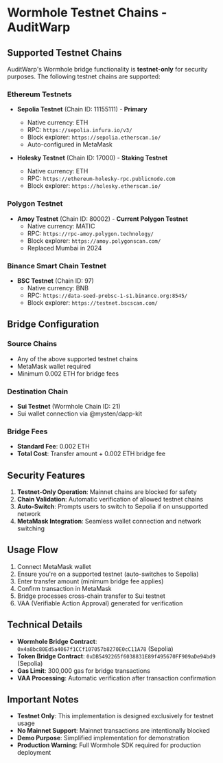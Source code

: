 # Wormhole Testnet Chains - AuditWarp

## Supported Testnet Chains

AuditWarp's Wormhole bridge functionality is **testnet-only** for security purposes. The following testnet chains are supported:

### Ethereum Testnets
- **Sepolia Testnet** (Chain ID: 11155111) - **Primary**
  - Native currency: ETH
  - RPC: `https://sepolia.infura.io/v3/`
  - Block explorer: `https://sepolia.etherscan.io/`
  - Auto-configured in MetaMask

- **Holesky Testnet** (Chain ID: 17000) - **Staking Testnet**
  - Native currency: ETH
  - RPC: `https://ethereum-holesky-rpc.publicnode.com`
  - Block explorer: `https://holesky.etherscan.io/`

### Polygon Testnet
- **Amoy Testnet** (Chain ID: 80002) - **Current Polygon Testnet**
  - Native currency: MATIC
  - RPC: `https://rpc-amoy.polygon.technology/`
  - Block explorer: `https://amoy.polygonscan.com/`
  - Replaced Mumbai in 2024

### Binance Smart Chain Testnet
- **BSC Testnet** (Chain ID: 97)
  - Native currency: BNB
  - RPC: `https://data-seed-prebsc-1-s1.binance.org:8545/`
  - Block explorer: `https://testnet.bscscan.com/`

## Bridge Configuration

### Source Chains
- Any of the above supported testnet chains
- MetaMask wallet required
- Minimum 0.002 ETH for bridge fees

### Destination Chain
- **Sui Testnet** (Wormhole Chain ID: 21)
- Sui wallet connection via @mysten/dapp-kit

### Bridge Fees
- **Standard Fee**: 0.002 ETH
- **Total Cost**: Transfer amount + 0.002 ETH bridge fee

## Security Features

1. **Testnet-Only Operation**: Mainnet chains are blocked for safety
2. **Chain Validation**: Automatic verification of allowed testnet chains
3. **Auto-Switch**: Prompts users to switch to Sepolia if on unsupported network
4. **MetaMask Integration**: Seamless wallet connection and network switching

## Usage Flow

1. Connect MetaMask wallet
2. Ensure you're on a supported testnet (auto-switches to Sepolia)
3. Enter transfer amount (minimum bridge fee applies)
4. Confirm transaction in MetaMask
5. Bridge processes cross-chain transfer to Sui testnet
6. VAA (Verifiable Action Approval) generated for verification

## Technical Details

- **Wormhole Bridge Contract**: `0x4a8bc80Ed5a4067f1CCf107057b8270E0cC11A78` (Sepolia)
- **Token Bridge Contract**: `0xDB5492265f6038831E89f495670FF909aDe94bd9` (Sepolia)
- **Gas Limit**: 300,000 gas for bridge transactions
- **VAA Processing**: Automatic verification after transaction confirmation

## Important Notes

- **Testnet Only**: This implementation is designed exclusively for testnet usage
- **No Mainnet Support**: Mainnet transactions are intentionally blocked
- **Demo Purpose**: Simplified implementation for demonstration
- **Production Warning**: Full Wormhole SDK required for production deployment